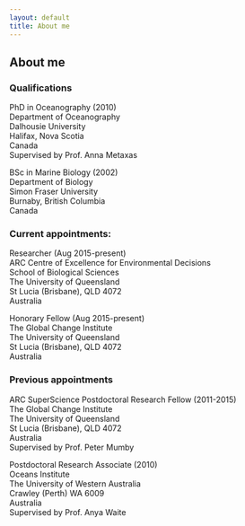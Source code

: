 ```yaml
---
layout: default
title: About me
---
```


## About me

### Qualifications  
PhD in Oceanography (2010)  
Department of Oceanography  
Dalhousie University  
Halifax, Nova Scotia  
Canada  
Supervised by Prof. Anna Metaxas  

BSc in Marine Biology (2002)  
Department of Biology  
Simon Fraser University  
Burnaby, British Columbia  
Canada  

### Current appointments:  

Researcher (Aug 2015-present)  
ARC Centre of Excellence for Environmental Decisions  
School of Biological Sciences  
The University of Queensland  
St Lucia (Brisbane), QLD 4072  
Australia  

Honorary Fellow (Aug 2015-present)  
The Global Change Institute  
The University of Queensland  
St Lucia (Brisbane), QLD 4072  
Australia  

### Previous appointments   
ARC SuperScience Postdoctoral Research Fellow (2011-2015)  
The Global Change Institute   
The University of Queensland  
St Lucia (Brisbane), QLD 4072  
Australia  
Supervised by Prof. Peter Mumby  

Postdoctoral Research Associate (2010)  
Oceans Institute  
The University of Western Australia  
Crawley (Perth) WA 6009  
Australia  
Supervised by Prof. Anya Waite  

